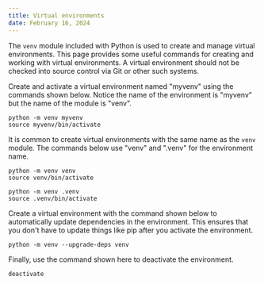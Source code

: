 ```yaml
---
title: Virtual environments
date: February 16, 2024
---
```


The `venv` module included with Python is used to create and manage virtual environments. This page provides some useful commands for creating and working with virtual environments. A virtual environment should not be checked into source control via Git or other such systems.

Create and activate a virtual environment named "myvenv" using the commands shown below. Notice the name of the environment is "myvenv" but the name of the module is "venv".

```text
python -m venv myvenv
source myvenv/bin/activate
```

It is common to create virtual environments with the same name as the `venv` module. The commands below use "venv" and ".venv" for the environment name.

```text
python -m venv venv
source venv/bin/activate

python -m venv .venv
source .venv/bin/activate
```

Create a virtual environment with the command shown below to automatically update dependencies in the environment. This ensures that you don't have to update things like pip after you activate the environment.

```text
python -m venv --upgrade-deps venv
```

Finally, use the command shown here to deactivate the environment.

```text
deactivate
```
